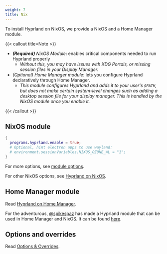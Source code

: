 ```yaml
---
weight: 7
title: Nix
---
```


To install Hyprland on NixOS, we provide a NixOS and a Home Manager module.

{{< callout title=Note >}}

- _**(Required)** NixOS Module_: enables critical components needed to run
  Hyprland properly
  - _Without this, you may have issues with XDG Portals, or missing session
    files in your Display Manager._
- _(Optional) Home Manager module_: lets you configure Hyprland declaratively
  through Home Manager.
  - _This module configures Hyprland and adds it to your user's `$PATH`, but
    does not make certain system-level changes such as adding a desktop session
    file for your display manager. This is handled by the NixOS module once you
    enable it._

{{< /callout >}}

## NixOS module

```nix {filename="configuration.nix"}
{
  programs.hyprland.enable = true;
  # Optional, hint electron apps to use wayland:
  # environment.sessionVariables.NIXOS_OZONE_WL = "1";
}
```

For more options, see
[module options](https://search.nixos.org/options?channel=unstable&from=0&size=50&sort=relevance&type=packages&query=hyprland).

For other NixOS options, see [Hyprland on NixOS](./Hyprland-on-NixOS).

## Home Manager module

Read [Hyprland on Home Manager](./Hyprland-on-Home-Manager).

For the adventurous, [@spikespaz](https://github.com/spikespaz) has made a
Hyprland module that can be used in Home Manager and NixOS. It can be found
[here](https://github.com/hyprland-community/hyprnix).

## Options and overrides

Read [Options & Overrides](./Options-Overrides).
